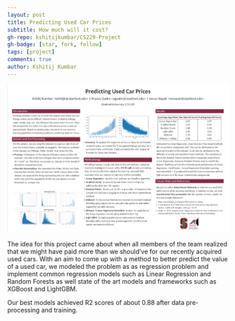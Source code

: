 ```yaml
---
layout: post
title: Predicting Used Car Prices
subtitle: How much will it cost?
gh-repo: kshitijkumbar/CS229-Project
gh-badge: [star, fork, follow]
tags: [project]
comments: true
author: Kshitij Kumbar
---
```

![used car preds](/assets/img/229poster-1.jpg)

The idea for this project came about when all members of the team realized that we might have paid more than we should’ve for our recently acquired used cars. With an aim to come up with a method to better predict the value of a used car, we modeled the problem as as regression problem and implement common regression models such as Linear Regression and Random Forests as well state of the art models and frameworks such as XGBoost and LightGBM.

Our best models achieved R2 scores of about 0.88 after data pre-processing and training.